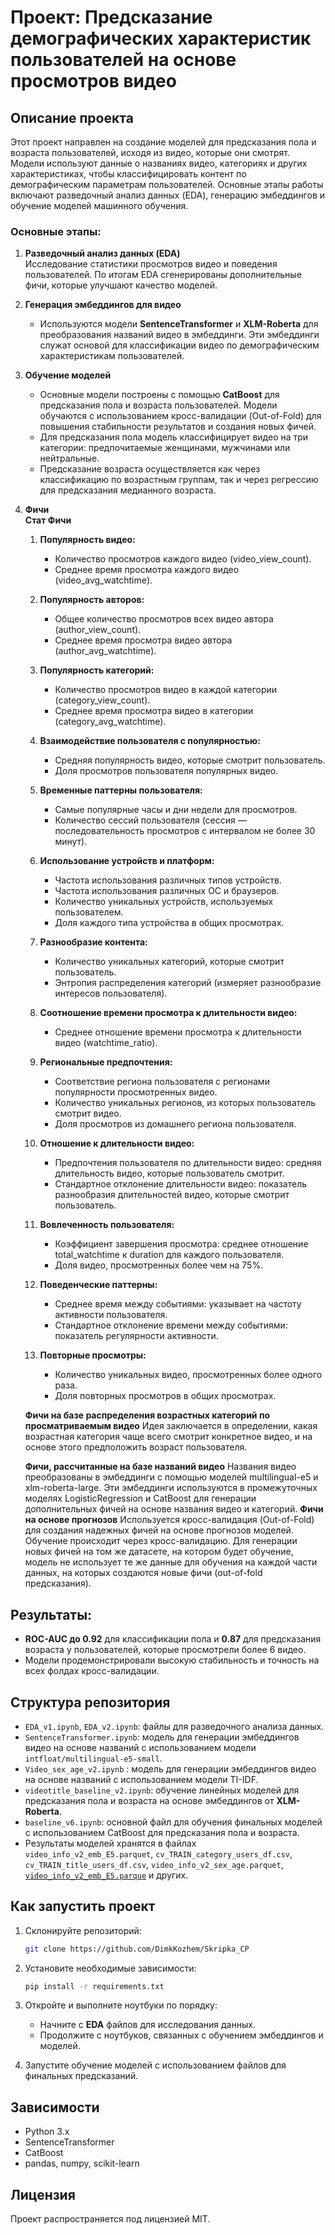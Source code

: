 # Проект: Предсказание демографических характеристик пользователей на основе просмотров видео

## Описание проекта

Этот проект направлен на создание моделей для предсказания пола и возраста пользователей, исходя из видео, которые они смотрят. Модели используют данные о названиях видео, категориях и других характеристиках, чтобы классифицировать контент по демографическим параметрам пользователей. Основные этапы работы включают разведочный анализ данных (EDA), генерацию эмбеддингов и обучение моделей машинного обучения.

### Основные этапы:
1. **Разведочный анализ данных (EDA)**  
   Исследование статистики просмотров видео и поведения пользователей. По итогам EDA сгенерированы дополнительные фичи, которые улучшают качество моделей.

2. **Генерация эмбеддингов для видео**  
   - Используются модели **SentenceTransformer** и **XLM-Roberta** для преобразования названий видео в эмбеддинги. Эти эмбеддинги служат основой для классификации видео по демографическим характеристикам пользователей.

3. **Обучение моделей**  
   - Основные модели построены с помощью **CatBoost** для предсказания пола и возраста пользователей. Модели обучаются с использованием кросс-валидации (Out-of-Fold) для повышения стабильности результатов и создания новых фичей.
   - Для предсказания пола модель классифицирует видео на три категории: предпочитаемые женщинами, мужчинами или нейтральные.
   - Предсказание возраста осуществляется как через классификацию по возрастным группам, так и через регрессию для предсказания медианного возраста.

4. **Фичи**  
    **Стат Фичи**
   
   1. **Популярность видео:**
      - Количество просмотров каждого видео (video_view_count).
      - Среднее время просмотра каждого видео (video_avg_watchtime).
   
   2. **Популярность авторов:**
      - Общее количество просмотров всех видео автора (author_view_count).
      - Среднее время просмотра видео автора (author_avg_watchtime).
   
   3. **Популярность категорий:**
      - Количество просмотров видео в каждой категории (category_view_count).
      - Среднее время просмотра видео в категории (category_avg_watchtime).
   
   4. **Взаимодействие пользователя с популярностью:**
      - Средняя популярность видео, которые смотрит пользователь.
      - Доля просмотров пользователя популярных видео.
   
   5. **Временные паттерны пользователя:**
      - Самые популярные часы и дни недели для просмотров.
      - Количество сессий пользователя (сессия — последовательность просмотров с интервалом не более 30 минут).
   
   6. **Использование устройств и платформ:**
      - Частота использования различных типов устройств.
      - Частота использования различных ОС и браузеров.
      - Количество уникальных устройств, используемых пользователем.
      - Доля каждого типа устройства в общих просмотрах.
   
   7. **Разнообразие контента:**
      - Количество уникальных категорий, которые смотрит пользователь.
      - Энтропия распределения категорий (измеряет разнообразие интересов пользователя).
   
   8. **Соотношение времени просмотра к длительности видео:**
      - Среднее отношение времени просмотра к длительности видео (watchtime_ratio).
   
   9. **Региональные предпочтения:**
      - Соответствие региона пользователя с регионами популярности просмотренных видео.
      - Количество уникальных регионов, из которых пользователь смотрит видео.
      - Доля просмотров из домашнего региона пользователя.
   
   10. **Отношение к длительности видео:**
       - Предпочтения пользователя по длительности видео: средняя длительность видео, которые пользователь смотрит.
       - Стандартное отклонение длительности видео: показатель разнообразия длительностей видео, которые смотрит пользователь.
   
   11. **Вовлеченность пользователя:**
       - Коэффициент завершения просмотра: среднее отношение total_watchtime к duration для каждого пользователя.
       - Доля видео, просмотренных более чем на 75%.
   
   12. **Поведенческие паттерны:**
       - Среднее время между событиями: указывает на частоту активности пользователя.
       - Стандартное отклонение времени между событиями: показатель регулярности активности.
   
   13. **Повторные просмотры:**
       - Количество уникальных видео, просмотренных более одного раза.
       - Доля повторных просмотров в общих просмотрах.
   
     **Фичи на базе распределения возрастных категорий по просматриваемым видео**
   Идея заключается в определении, какая возрастная категория чаще всего смотрит конкретное видео, и на основе этого предположить возраст пользователя.
   
     **Фичи, рассчитанные на базе названий видео**
   Названия видео преобразованы в эмбеддинги с помощью моделей multilingual-e5 и xlm-roberta-large. Эти эмбеддинги используются в промежуточных моделях LogisticRegression и CatBoost для генерации дополнительных фичей на основе названия видео и категорий.
     **Фичи на основе прогнозов**
   Используется кросс-валидация (Out-of-Fold) для создания надежных фичей на основе прогнозов моделей. Обучение происходит через кросс-валидацию. Для генерации новых фичей на том же датасете, на котором будет обучение, модель не использует те же данные для обучения на каждой части данных, на которых создаются новые фичи (out-of-fold предсказания).

## Результаты:
- **ROC-AUC до 0.92** для классификации пола и **0.87** для предсказания возраста у пользователей, которые просмотрели более 6 видео.
- Модели продемонстрировали высокую стабильность и точность на всех фолдах кросс-валидации.

## Структура репозитория

- `EDA_v1.ipynb`, `EDA_v2.ipynb`: файлы для разведочного анализа данных.
- `SentenceTransformer.ipynb`: модель для генерации эмбеддингов видео на основе названий с использованием модели `intfloat/multilingual-e5-small`.
- `Video_sex_age_v2.ipynb` : модель для генерации эмбеддингов видео на основе названий с использованием модели TI-IDF.
- `videotitle_baseline_v2.ipynb`: обучение линейных моделей для предсказания пола и возраста на основе эмбеддингов от **XLM-Roberta**.
- `baseline_v6.ipynb`: основной файл для обучения финальных моделей с использованием CatBoost для предсказания пола и возраста.
- Результаты моделей хранятся в файлах `video_info_v2_emb_E5.parquet`, `cv_TRAIN_category_users_df.csv`, `cv_TRAIN_title_users_df.csv`, `video_info_v2_sex_age.parquet`, [`video_info_v2_emb_E5.parque`](https://disk.yandex.ru/d/z-Xm4qhGauQCFA) и других.


## Как запустить проект

1. Склонируйте репозиторий:
   ```bash
   git clone https://github.com/DimkKozhem/Skripka_CP
   ```
   
2. Установите необходимые зависимости:
   ```bash
   pip install -r requirements.txt
   ```

3. Откройте и выполните ноутбуки по порядку:
   - Начните с **EDA** файлов для исследования данных.
   - Продолжите с ноутбуков, связанных с обучением эмбеддингов и моделей.

4. Запустите обучение моделей с использованием файлов 
для финальных предсказаний.

## Зависимости

- Python 3.x
- SentenceTransformer
- CatBoost
- pandas, numpy, scikit-learn

## Лицензия

Проект распространяется под лицензией MIT.


